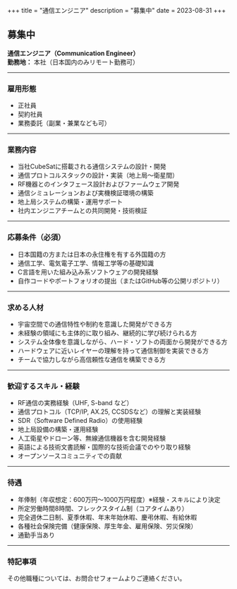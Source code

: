 +++
title = "通信エンジニア"
description = "募集中"
date = 2023-08-31
+++

## 募集中  
**通信エンジニア（Communication Engineer）**  
**勤務地：** 本社（日本国内のみリモート勤務可）

---

### 雇用形態  
- 正社員  
- 契約社員  
- 業務委託（副業・兼業なども可）

---

### 業務内容  
- 当社CubeSatに搭載される通信システムの設計・開発  
- 通信プロトコルスタックの設計・実装（地上局〜衛星間）  
- RF機器とのインタフェース設計およびファームウェア開発  
- 通信シミュレーションおよび実機検証環境の構築  
- 地上局システムの構築・運用サポート  
- 社内エンジニアチームとの共同開発・技術検証

---

### 応募条件（必須）  
- 日本国籍の方または日本の永住権を有する外国籍の方  
- 通信工学、電気電子工学、情報工学等の基礎知識  
- C言語を用いた組み込み系ソフトウェアの開発経験  
- 自作コードやポートフォリオの提出（またはGitHub等の公開リポジトリ）

---

### 求める人材  
- 宇宙空間での通信特性や制約を意識した開発ができる方  
- 未経験の領域にも主体的に取り組み、継続的に学び続けられる方  
- システム全体像を意識しながら、ハード・ソフトの両面から開発ができる方  
- ハードウェアに近いレイヤーの理解を持って通信制御を実装できる方  
- チームで協力しながら高信頼性な通信を構築できる方

---

### 歓迎するスキル・経験  
- RF通信の実務経験（UHF, S-band など）  
- 通信プロトコル（TCP/IP, AX.25, CCSDSなど）の理解と実装経験  
- SDR（Software Defined Radio）の使用経験  
- 地上局設備の構築・運用経験  
- 人工衛星やドローン等、無線通信機器を含む開発経験  
- 英語による技術文書読解・国際的な技術会議でのやり取り経験  
- オープンソースコミュニティでの貢献

---

### 待遇  
- 年俸制（年収想定：600万円〜1000万円程度）※経験・スキルにより決定  
- 所定労働時間8時間、フレックスタイム制（コアタイムあり）  
- 完全週休二日制、夏季休暇、年末年始休暇、慶弔休暇、有給休暇  
- 各種社会保険完備（健康保険、厚生年金、雇用保険、労災保険）  
- 通勤手当あり

---

### 特記事項  
その他職種については、お問合せフォームよりご連絡ください。

